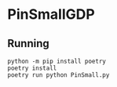 # PinSmallGDP

## Running

    python -m pip install poetry
    poetry install
    poetry run python PinSmall.py